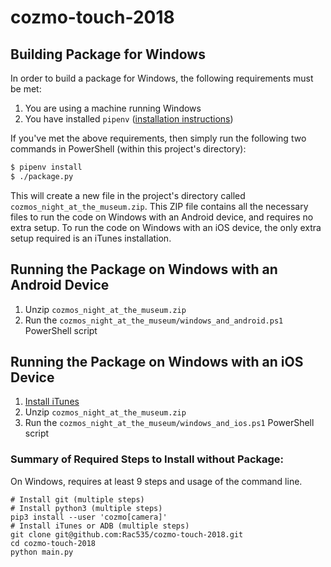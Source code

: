 # cozmo-touch-2018

## Building Package for Windows
In order to build a package for Windows, the following requirements must be met:
1. You are using a machine running Windows
2. You have installed `pipenv` ([installation instructions](https://pipenv.readthedocs.io/en/latest/install/#installing-pipenv))

If you've met the above requirements, then simply run the following two commands in PowerShell (within this project's directory):
```bash
$ pipenv install
$ ./package.py
```

This will create a new file in the project's directory called `cozmos_night_at_the_museum.zip`. This ZIP file contains all the necessary files to run the code on Windows with an Android device, and requires no extra setup. To run the code on Windows with an iOS device, the only extra setup required is an iTunes installation.

## Running the Package on Windows with an Android Device
1. Unzip `cozmos_night_at_the_museum.zip`
2. Run the `cozmos_night_at_the_museum/windows_and_android.ps1` PowerShell script

## Running the Package on Windows with an iOS Device
1. [Install iTunes](https://www.apple.com/itunes/download/)
2. Unzip `cozmos_night_at_the_museum.zip`
3. Run the `cozmos_night_at_the_museum/windows_and_ios.ps1` PowerShell script

### Summary of Required Steps to Install without Package:
On Windows, requires at least 9 steps and usage of the command line.
```
# Install git (multiple steps)
# Install python3 (multiple steps)
pip3 install --user 'cozmo[camera]'
# Install iTunes or ADB (multiple steps)
git clone git@github.com:Rac535/cozmo-touch-2018.git
cd cozmo-touch-2018
python main.py
```
